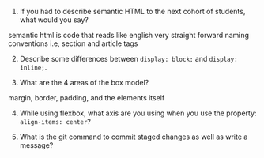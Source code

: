 1. If you had to describe semantic HTML to the next cohort of students, what would you say?

semantic html is code that reads like english very straight forward naming conventions i.e, section and article tags

2. Describe some differences between ```display: block;``` and ```display: inline;```.

3. What are the 4 areas of the box model?

margin, border, padding, and the elements itself

4. While using flexbox, what axis are you using when you use the property: ```align-items: center```?


5. What is the git command to commit staged changes as well as write a message?